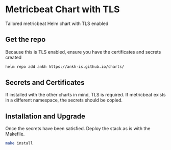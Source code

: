 # Metricbeat Chart with TLS

Tailored metricbeat Helm chart with TLS enabled

## Get the repo

Because this is TLS enabled, ensure you have the certificates and secrets created

```bash
helm repo add ankh https://ankh-is.github.io/charts/
```

## Secrets and Certificates

If installed with the other charts in mind, TLS is required.  If metricbeat
exists in a different namespace, the secrets should be copied.

## Installation and Upgrade

Once the secrets have been satisfied. Deploy the stack as is with the Makefile.

```bash
make install
```
